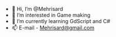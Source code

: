 - 👋 Hi, I’m @Mehrisard
- 👀 I’m interested in Game making
- 🌱 I’m currently learning GdScript and C#
- 📫 E-mail - Mehrisard@gmail.com

<!---
Mehrisard/Mehrisard is a ✨ special ✨ repository because its `README.md` (this file) appears on your GitHub profile.
You can click the Preview link to take a look at your changes.
--->
